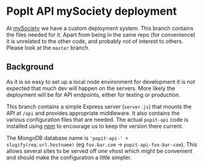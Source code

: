 # PopIt API mySociety deployment

At [mySociety](http://www.mysociety.org/) we have a custom deployment system.
This branch contains the files needed for it. Apart from being in the same repo
(for convenience) it is unrelated to the other code, and probably not of
interest to others. Please look at the `master` branch.

## Background

As it is so easy to set up a local node environment for development it is not
expected that much dev will happen on the servers. More likely the deployment
will be for API endpoints, either for testing or production.

This branch contains a simple Express server (`server.js`) that mounts the API
at `/api` and provides appropriate middleware. It also contains the various
configuration files that are needed. The actual `popit-api` code is installed
using [npm](https://npmjs.org/) to encourage us to keep the version there
current.

The MongoDB database name is `'popit-api-' + slugify(req.url.hostname)` (eg
`foo.bar.com` -> `popit-api-foo-bar-com`). This allows several sites to be
served off one vhost which might be convenient and should make the configuration
a little simpler.




